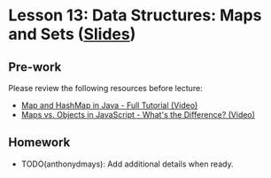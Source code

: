 # Lesson 13: Data Structures: Maps and Sets ([Slides](https://code-differently.github.io/code-society-25-2/slides/#/lesson_13))

## Pre-work

Please review the following resources before lecture:

* [Map and HashMap in Java - Full Tutorial (Video)](https://www.youtube.com/watch?v=H62Jfv1DJlU)
* [Maps vs. Objects in JavaScript - What's the Difference? (Video)](https://www.youtube.com/watch?v=cU84h71ufqE)

## Homework

- TODO(anthonydmays): Add additional details when ready.